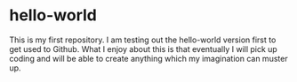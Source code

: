 # hello-world
This is my first repository. I am testing out the hello-world version first to get used to Github.
What I enjoy about this is that eventually I will pick up coding and will be able to create anything which my imagination can muster up.
